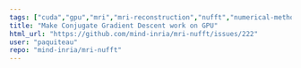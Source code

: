 ```yaml
---
tags: ["cuda","gpu","mri","mri-reconstruction","nufft","numerical-methods","numpy","perf","tensorflow","torch"]
title: "Make Conjugate Gradient Descent work on GPU"
html_url: "https://github.com/mind-inria/mri-nufft/issues/222"
user: "paquiteau"
repo: "mind-inria/mri-nufft"
---
```


